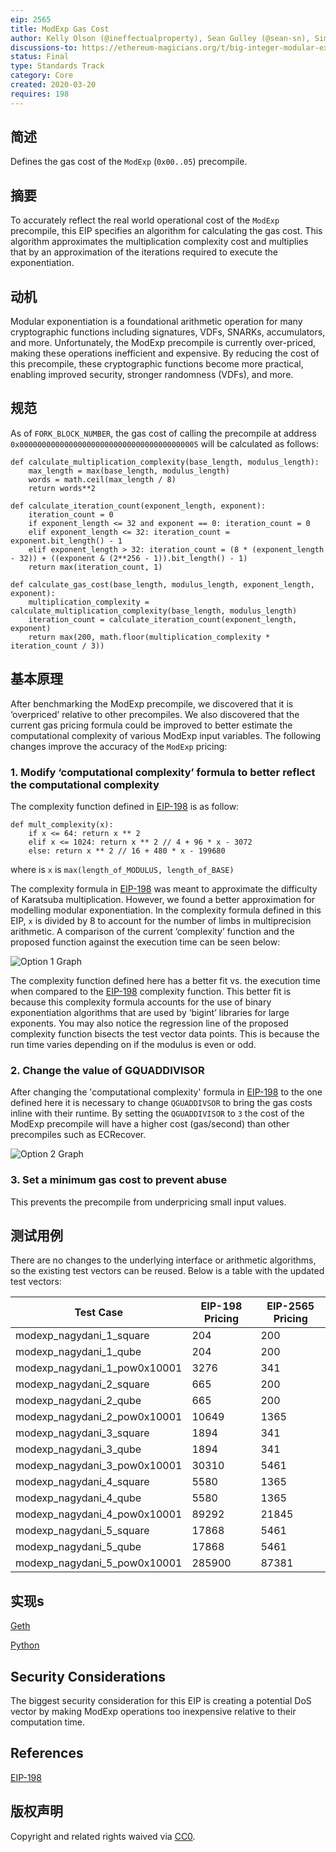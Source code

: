 ```yaml
---
eip: 2565
title: ModExp Gas Cost
author: Kelly Olson (@ineffectualproperty), Sean Gulley (@sean-sn), Simon Peffers (@simonatsn), Justin Drake (@justindrake), Dankrad Feist (@dankrad)
discussions-to: https://ethereum-magicians.org/t/big-integer-modular-exponentiation-eip-198-gas-cost/4150
status: Final
type: Standards Track
category: Core
created: 2020-03-20
requires: 198
---
```


## 简述
Defines the gas cost of the `ModExp` (`0x00..05`) precompile.

## 摘要
To accurately reflect the real world operational cost of the `ModExp` precompile, this EIP specifies an algorithm for calculating the gas cost. This algorithm approximates the multiplication complexity cost and multiplies that by an approximation of the iterations required to execute the exponentiation.

## 动机
Modular exponentiation is a foundational arithmetic operation for many cryptographic functions including signatures, VDFs, SNARKs, accumulators, and more. Unfortunately, the ModExp precompile is currently over-priced, making these operations inefficient and expensive. By reducing the cost of this precompile, these cryptographic functions become more practical, enabling improved security, stronger randomness (VDFs), and more.

## 规范
As of `FORK_BLOCK_NUMBER`, the gas cost of calling the precompile at address `0x0000000000000000000000000000000000000005` will be calculated as follows:
```
def calculate_multiplication_complexity(base_length, modulus_length):
    max_length = max(base_length, modulus_length)
    words = math.ceil(max_length / 8)
    return words**2

def calculate_iteration_count(exponent_length, exponent):
    iteration_count = 0
    if exponent_length <= 32 and exponent == 0: iteration_count = 0
    elif exponent_length <= 32: iteration_count = exponent.bit_length() - 1
    elif exponent_length > 32: iteration_count = (8 * (exponent_length - 32)) + ((exponent & (2**256 - 1)).bit_length() - 1)
    return max(iteration_count, 1)

def calculate_gas_cost(base_length, modulus_length, exponent_length, exponent):
    multiplication_complexity = calculate_multiplication_complexity(base_length, modulus_length)
    iteration_count = calculate_iteration_count(exponent_length, exponent)
    return max(200, math.floor(multiplication_complexity * iteration_count / 3))
```

## 基本原理
After benchmarking the ModExp precompile, we discovered that it is ‘overpriced’ relative to other precompiles. We also discovered that the current gas pricing formula could be improved to better estimate the computational complexity of various ModExp input variables. The following changes improve the accuracy of the `ModExp` pricing:

### 1. Modify ‘computational complexity’ formula to better reflect the computational complexity
The complexity function defined in [EIP-198](./eip-198.md) is as follow:

```
def mult_complexity(x):
    if x <= 64: return x ** 2
    elif x <= 1024: return x ** 2 // 4 + 96 * x - 3072
    else: return x ** 2 // 16 + 480 * x - 199680
```
where is `x` is `max(length_of_MODULUS, length_of_BASE)`

The complexity formula in [EIP-198](./eip-198.md) was meant to approximate the difficulty of Karatsuba multiplication. However, we found a better approximation for modelling modular exponentiation. In the complexity formula defined in this EIP, `x` is divided by 8 to account for the number of limbs in multiprecision arithmetic. A comparison of the current ‘complexity’ function and the proposed function against the execution time can be seen below:

![Option 1 Graph](../assets/eip-2565/Complexity_Regression.png)

The complexity function defined here has a better fit vs. the execution time when compared to the [EIP-198](./eip-198.md) complexity function. This better fit is because this complexity formula accounts for the use of binary exponentiation algorithms that are used by ‘bigint’ libraries for large exponents. You may also notice the regression line of the proposed complexity function bisects the test vector data points. This is because the run time varies depending on if the modulus is even or odd.

### 2. Change the value of GQUADDIVISOR
After changing the 'computational complexity' formula in [EIP-198](./eip-198.md) to the one defined here it is necessary to change `QGUADDIVSOR` to bring the gas costs inline with their runtime. By setting the `QGUADDIVISOR` to `3` the cost of the ModExp precompile will have a higher cost (gas/second) than other precompiles such as ECRecover.

![Option 2 Graph](../assets/eip-2565/GQuad_Change.png)

### 3. Set a minimum gas cost to prevent abuse
This prevents the precompile from underpricing small input values.

## 测试用例
There are no changes to the underlying interface or arithmetic algorithms, so the existing test vectors can be reused. Below is a table with the updated test vectors:

| Test Case                      | EIP-198 Pricing | EIP-2565 Pricing |
| ------------------------------ | --------------- | ---------------- |
| modexp_nagydani_1_square     | 204             | 200              |
| modexp_nagydani_1_qube       | 204             | 200              |
| modexp_nagydani_1_pow0x10001 | 3276            | 341              |
| modexp_nagydani_2_square     | 665             | 200              |
| modexp_nagydani_2_qube       | 665             | 200              |
| modexp_nagydani_2_pow0x10001 | 10649           | 1365             |
| modexp_nagydani_3_square     | 1894            | 341              |
| modexp_nagydani_3_qube       | 1894            | 341              |
| modexp_nagydani_3_pow0x10001 | 30310           | 5461             |
| modexp_nagydani_4_square     | 5580            | 1365             |
| modexp_nagydani_4_qube       | 5580            | 1365             |
| modexp_nagydani_4_pow0x10001 | 89292           | 21845            |
| modexp_nagydani_5_square     | 17868           | 5461             |
| modexp_nagydani_5_qube       | 17868           | 5461             |
| modexp_nagydani_5_pow0x10001 | 285900          | 87381            |

## 实现s
[Geth](https://github.com/ethereum/go-ethereum/pull/21607)

[Python](https://gist.github.com/ineffectualproperty/60e34f15c31850c5b60c8cf3a28cd423)

## Security Considerations
The biggest security consideration for this EIP is creating a potential DoS vector by making ModExp operations too inexpensive relative to their computation time.

## References
[EIP-198](./eip-198.md)

## 版权声明
Copyright and related rights waived via [CC0](../LICENSE.md).

